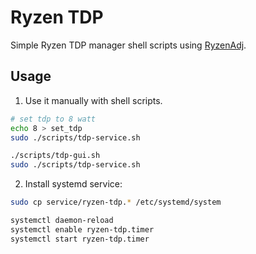 # Ryzen TDP
Simple Ryzen TDP manager shell scripts using [RyzenAdj](https://github.com/FlyGoat/RyzenAdj).

## Usage
1. Use it manually with shell scripts.
```bash
# set tdp to 8 watt
echo 8 > set_tdp
sudo ./scripts/tdp-service.sh
```

```bash
./scripts/tdp-gui.sh
sudo ./scripts/tdp-service.sh
```

2. Install systemd service:
```bash
sudo cp service/ryzen-tdp.* /etc/systemd/system

systemctl daemon-reload
systemctl enable ryzen-tdp.timer
systemctl start ryzen-tdp.timer
```
